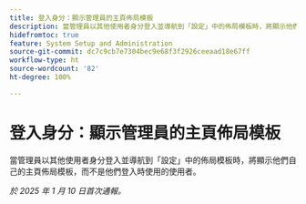 ```yaml
---
title: 登入身分：顯示管理員的主頁佈局模板
description: 當管理員以其他使用者身分登入並導航到「設定」中的佈局模板時，將顯示他們自己的主頁佈局模板，而不是他們登入時使用的使用者。
hidefromtoc: true
feature: System Setup and Administration
source-git-commit: dc7c9cb7e7304bec9e68f3f2926ceeaad18e67ff
workflow-type: ht
source-wordcount: '82'
ht-degree: 100%

---
```


# 登入身分：顯示管理員的主頁佈局模板

當管理員以其他使用者身分登入並導航到「設定」中的佈局模板時，將顯示他們自己的主頁佈局模板，而不是他們登入時使用的使用者。

_於 2025 年 1 月 10 日首次通報。_
